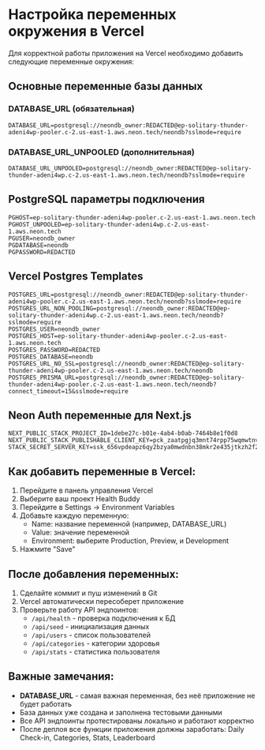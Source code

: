 # Настройка переменных окружения в Vercel

Для корректной работы приложения на Vercel необходимо добавить следующие переменные окружения:

## Основные переменные базы данных

### DATABASE_URL (обязательная)
```
DATABASE_URL=postgresql://neondb_owner:REDACTED@ep-solitary-thunder-adeni4wp-pooler.c-2.us-east-1.aws.neon.tech/neondb?sslmode=require
```

### DATABASE_URL_UNPOOLED (дополнительная)
```
DATABASE_URL_UNPOOLED=postgresql://neondb_owner:REDACTED@ep-solitary-thunder-adeni4wp.c-2.us-east-1.aws.neon.tech/neondb?sslmode=require
```

## PostgreSQL параметры подключения

```
PGHOST=ep-solitary-thunder-adeni4wp-pooler.c-2.us-east-1.aws.neon.tech
PGHOST_UNPOOLED=ep-solitary-thunder-adeni4wp.c-2.us-east-1.aws.neon.tech
PGUSER=neondb_owner
PGDATABASE=neondb
PGPASSWORD=REDACTED
```

## Vercel Postgres Templates

```
POSTGRES_URL=postgresql://neondb_owner:REDACTED@ep-solitary-thunder-adeni4wp-pooler.c-2.us-east-1.aws.neon.tech/neondb?sslmode=require
POSTGRES_URL_NON_POOLING=postgresql://neondb_owner:REDACTED@ep-solitary-thunder-adeni4wp.c-2.us-east-1.aws.neon.tech/neondb?sslmode=require
POSTGRES_USER=neondb_owner
POSTGRES_HOST=ep-solitary-thunder-adeni4wp-pooler.c-2.us-east-1.aws.neon.tech
POSTGRES_PASSWORD=REDACTED
POSTGRES_DATABASE=neondb
POSTGRES_URL_NO_SSL=postgresql://neondb_owner:REDACTED@ep-solitary-thunder-adeni4wp-pooler.c-2.us-east-1.aws.neon.tech/neondb
POSTGRES_PRISMA_URL=postgresql://neondb_owner:REDACTED@ep-solitary-thunder-adeni4wp-pooler.c-2.us-east-1.aws.neon.tech/neondb?connect_timeout=15&sslmode=require
```

## Neon Auth переменные для Next.js

```
NEXT_PUBLIC_STACK_PROJECT_ID=1debe27c-b01e-4ab4-b0ab-7464b8e1f0d8
NEXT_PUBLIC_STACK_PUBLISHABLE_CLIENT_KEY=pck_zaatpgjq3mnt74rpp75wqmwtnvr834w82tp499yf3ayxg
STACK_SECRET_SERVER_KEY=ssk_656vpdeapz6qy2bzya0mwdnbn38mkr2e435jtkzh2f2t8
```

## Как добавить переменные в Vercel:

1. Перейдите в панель управления Vercel
2. Выберите ваш проект Health Buddy
3. Перейдите в Settings → Environment Variables
4. Добавьте каждую переменную:
   - Name: название переменной (например, DATABASE_URL)
   - Value: значение переменной
   - Environment: выберите Production, Preview, и Development
5. Нажмите "Save"

## После добавления переменных:

1. Сделайте коммит и пуш изменений в Git
2. Vercel автоматически пересоберет приложение
3. Проверьте работу API эндпоинтов:
   - `/api/health` - проверка подключения к БД
   - `/api/seed` - инициализация данных
   - `/api/users` - список пользователей
   - `/api/categories` - категории здоровья
   - `/api/stats` - статистика пользователя

## Важные замечания:

- **DATABASE_URL** - самая важная переменная, без неё приложение не будет работать
- База данных уже создана и заполнена тестовыми данными
- Все API эндпоинты протестированы локально и работают корректно
- После деплоя все функции приложения должны заработать: Daily Check-in, Categories, Stats, Leaderboard